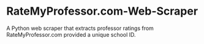 # RateMyProfessor.com-Web-Scraper
A Python web scraper that extracts professor ratings from RateMyProfessor.com provided a unique school ID.
